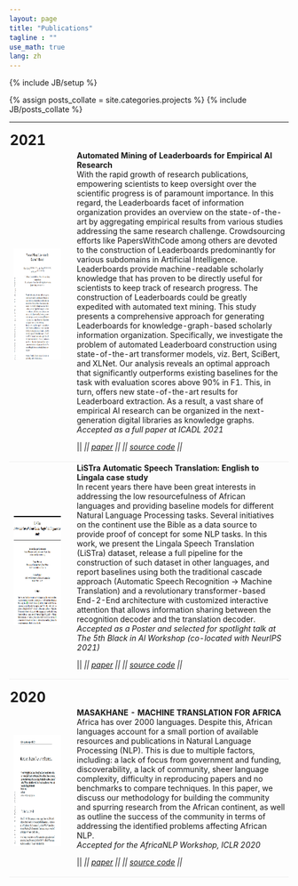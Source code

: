 ```yaml
---
layout: page
title: "Publications"
tagline : ""
use_math: true
lang: zh
---
```

{% include JB/setup %}

{% assign posts_collate = site.categories.projects %}
{% include JB/posts_collate %}

<link rel="stylesheet" href="/glyphicons/css/glyphicons.css">

<table style="width:100%">
<col width="20%">
<col width="10">
<col >

<!-- <tr height="50">
<td style="padding-left: 1px;
    padding-bottom: 3px;
    vertical-align: bottom;">
    <strong style="font-size: 25px;">2017</strong></td>
</tr> -->
    
<!--

<!-- <tr style="border-bottom:1pt solid #eee" >
<td markdown="1">
![videovec](images/main/videovec.jpg){:class="img-shadow"}
</td>
<td></td>
<td markdown="1">
<div><a href="/archive/research/videovec/"><b>Video Vectorization via Tetrahedral Remeshing</b></a></div>
<div><b>Chuan Wang</b>, Jie Zhu, Yanwen Guo, Wenping Wang</div>
<div><i>IEEE Transactions on Image Processing, 2017</i></div>
<div><i>"converting a raster video into its vectorized version, with perservation of the video features"</i></div>

|| <em class="icon-home"></em> || [project page](/archive/research/videovec/) || <em class="icon-file"></em> || [paper](/archive/research/videovec/paper.pdf) || <em class="icon-film"></em> || [video demo](https://youtu.be/KmPdjB8f4ww) ||

</td> 
</tr> -->

<tr height="50">
<td style="padding-left: 1px;
    padding-bottom: 3px;
    vertical-align: bottom;">
    <strong style="font-size: 25px;">2021</strong></td>
</tr>

<tr style="border-bottom:1pt solid #eee" >
<td markdown="1">
<!-- ![spiden](images/papers/icadl2021.png =100x20){:class="img-shadow"} -->
<img src="images/papers/icadl2021.png" width="200" height="200" />
</td>
<td></td>
<td markdown="1">
<div><b>Automated Mining of Leaderboards for Empirical AI Research</b></div>
<div>
With the rapid growth of research publications, empowering scientists to keep oversight over the scientific progress is of paramount importance. In this regard, the Leaderboards facet of information organization provides an overview on the state-of-the-art by aggregating empirical results from various studies addressing the same research challenge. Crowdsourcing efforts like PapersWithCode among others are devoted to the construction of Leaderboards predominantly for various subdomains in Artificial Intelligence. Leaderboards provide machine-readable scholarly knowledge that has proven to be directly useful for scientists to keep track of research progress. The construction of Leaderboards could be greatly expedited with automated text mining.
This study presents a comprehensive approach for generating Leaderboards for knowledge-graph-based scholarly information organization. Specifically, we investigate the problem of automated Leaderboard construction using state-of-the-art transformer models, viz. Bert, SciBert, and XLNet. Our analysis reveals an optimal approach that significantly outperforms existing baselines for the task with evaluation scores above 90% in F1. This, in turn, offers new state-of-the-art results for Leaderboard extraction. As a result, a vast share of empirical AI research can be organized in the next-generation digital libraries as knowledge graphs.
</div>
<div><i>Accepted as a full paper at ICADL 2021</i></div>

|| <em class="icon-home"/> || [paper](https://arxiv.org/pdf/2109.13089.pdf) || <em class="icon-github"/> || [source code](https://github.com/Kabongosalomon/task-dataset-metric-nli-extraction) ||

</td> 
</tr>

<tr style="border-bottom:1pt solid #eee" >
<td markdown="1">
<img src="images/papers/listra.png" width="200" height="200" />
</td>
<td></td>
<td markdown="1">
<div><b>LiSTra Automatic Speech Translation: English to Lingala case study</b></div>
<div>
In recent years there have been great interests in addressing the low resourcefulness of African languages and providing baseline models for different Natural Language Processing tasks. Several initiatives on the continent use the Bible as a data source to provide proof of concept for some NLP tasks. In this work, we present the Lingala Speech Translation (LiSTra) dataset, release a full pipeline for the construction of such dataset in other languages, and report baselines using both the traditional cascade approach (Automatic Speech Recognition -> Machine Translation) and a revolutionary transformer-based End-2-End architecture with customized interactive attention that allows information sharing between the recognition decoder and the translation decoder.
</div>
<div><i>Accepted as a Poster and selected for spotlight talk at The 5th Black in AI Workshop (co-located with NeurIPS 2021)</i></div>

|| <em class="icon-home"/> || [paper](/archive/posterBiai2021.pdf) || <em class="icon-github"/> || [source code](https://github.com/dsfsi/2020-AMMI-salomon) ||

</td> 
</tr>

<tr height="50">
<td style="padding-left: 1px;
    padding-bottom: 3px;
    vertical-align: bottom;">
    <strong style="font-size: 25px;">2020</strong></td>
</tr>

<tr style="border-bottom:1pt solid #eee" >
<td markdown="1">
<img src="images/papers/masakhane_paper_1.png" width="200" height="200" />

</td>
<td></td>
<td markdown="1">
<div><b>MASAKHANE - MACHINE TRANSLATION FOR AFRICA</b></div>
<div>
Africa has over 2000 languages. Despite this, African languages account for a small portion of available resources and publications in Natural Language Processing (NLP). This is due to multiple factors, including: a lack of focus from government and funding, discoverability, a lack of community, sheer language complexity, difficulty in reproducing papers and no benchmarks to compare techniques. In this paper, we discuss our methodology for building the community and spurring research from the African continent, as well as outline the success of the community in terms of addressing the identified problems affecting African NLP.</div>
<div><i>Accepted for the AfricaNLP Workshop, ICLR 2020</i></div>

|| <em class="icon-home"/> || [paper](https://arxiv.org/pdf/2003.11529.pdf) || <em class="icon-github"/> || [source code](https://github.com/masakhane-io/masakhane.git) ||

</td> 
</tr>

<!-- <tr height="50">
<td style="padding-left: 1px;
    padding-bottom: 3px;
    vertical-align: bottom;">
    <strong style="font-size: 25px;">2015</strong></td>
</tr> -->

<!-- <tr style="border-bottom:1pt solid #eee" >
<td markdown="1">
![thesis](images/main/hkulogo2.jpg){:class="img-shadow"}
</td>
<td></td>
<td markdown="1">
<div><b>Ph.D Thesis: Video Object Co-Segmentation and Video Vectorization</b></div>
<div><b>Chuan Wang</b></div>
<div><i>The University of Hong Kong, January 2015.</i></div>
<div><i>"a detailed version of the works in video object co-segmentation and video vectorization"</i></div>

|| <em class="icon-file"></em> || thesis || <!--[thesis](/archive/research/thesis.pdf)-->

<!-- </td> 
</tr> -->

<!-- <tr height="50">
<td style="padding-left: 1px;
    padding-bottom: 3px;
    vertical-align: bottom;">
    <strong style="font-size: 25px;">2014</strong></td>
</tr> -->

<!-- <tr style="border-bottom:1pt solid #eee" >
<td markdown="1">
![videocoseg](images/main/videocoseg.jpg){:class="img-shadow"}
</td>
<td></td>
<td markdown="1">
<div><a href="/archive/research/videocoseg/"><b>Video Object Co-segmentation via Subspace Clustering and Quadratic Pseudo-Boolean Optimization in an MRF Framework</b></a></div>
<div><b>Chuan Wang</b>, Yanwen Guo, Jie Zhu, Linbo Wang, Wenping Wang</div>
<div><i>IEEE Transactions on Multimedia, 2014.</i></div>
<div><i>"common-foreground co-segmentation system for a group of videos"</i></div>

|| <em class="icon-home"/> || [project page](/archive/research/videocoseg/) || <em class="icon-file"/> || [paper](/archive/research/videocoseg/paper.pdf) || <em class="icon-film"/> || [video demo](https://youtu.be/vbeN6JMkuGk) ||

</td> 
</tr> -->

</table>

<style type="text/css">
td {
    border: 0.5px;
    vertical-align: center;
    text-align: left;
}
    
    -->
    
</style>
